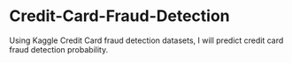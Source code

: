 # Credit-Card-Fraud-Detection
Using Kaggle Credit Card fraud detection datasets, I will predict credit card fraud detection probability. 
